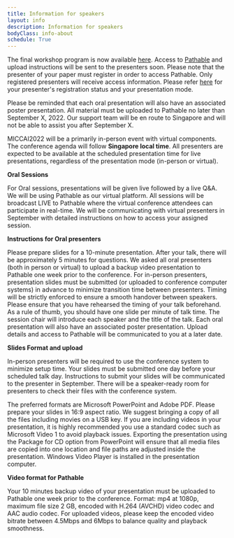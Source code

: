 ```yaml
---
title: Information for speakers
layout: info
description: Information for speakers
bodyClass: info-about
schedule: True
---
```


The final workshop program is now available [here](https://miccai2022-isgie.github.io/program/#schedule). 
Access to [Pathable](https://pathable.com/) and upload instructions will be sent to 
the presenters soon. Please note that the presenter of your paper must register in order to access Pathable. 
Only registered presenters will receive access information. Please refer 
[here](https://miccai2022-isgie.github.io/program/#schedule) for your presenter's registration status and your 
presentation mode. 

Please be reminded that each oral presentation will also have an associated poster presentation. All material 
must be uploaded to Pathable no later than September X, 2022. Our support team will be en route to Singapore 
and will not be able to assist you after September X.

MICCAI2022 will be a primarily in-person event with virtual components. The conference agenda will follow 
**Singapore local time**. All presenters are expected to be available at the scheduled presentation 
time for live presentations, regardless of the presentation mode (in-person or virtual).

**Oral Sessions**

For Oral sessions, presentations will be given live followed by a live Q&A. We will be using Pathable as our 
virtual platform. All sessions will be broadcast LIVE to Pathable where the virtual conference attendees can 
participate in real-time. We will be communicating with virtual presenters in September with detailed instructions 
on how to access your assigned session.

**Instructions for Oral presenters**

Please prepare slides for a 10-minute presentation. After your talk, there will be approximately 5 minutes for 
questions. We asked all oral presenters (both in person or virtual) to upload a backup video presentation to 
Pathable one week prior to the conference. For in-person presenters, presentation slides must be 
submitted (or uploaded to conference computer systems) in advance to minimize transition time between presenters. 
Timing will be strictly enforced to ensure a smooth handover between speakers. Please ensure that you have 
rehearsed the timing of your talk beforehand. As a rule of thumb, you should have one slide per minute of talk time. 
The session chair will introduce each speaker and the title of the talk. Each oral presentation will also have an 
associated poster presentation. Upload details and access to Pathable will be communicated to you at a later date.

**Slides Format and upload** 

In-person presenters will be required to use the conference system to minimize setup time. Your slides must be 
submitted one day before your scheduled talk day. Instructions to submit your slides will be communicated to 
the presenter in September. There will be a speaker-ready room for presenters to check their files with the 
conference system.

The preferred formats are Microsoft PowerPoint and Adobe PDF. Please prepare your slides in 16:9 aspect ratio. 
We suggest bringing a copy of all the files including movies on a USB key. If you are including videos in your 
presentation, it is highly recommended you use a standard codec such as Microsoft Video 1 to avoid playback 
issues. Exporting the presentation using the Package for CD option from PowerPoint will ensure that all 
media files are copied into one location and file paths are adjusted inside the presentation. Windows Video Player 
is installed in the presentation computer.

**Video format for Pathable**

Your 10 minutes backup video of your presentation must be uploaded to Pathable one week prior to the conference. 
Format: mp4 at 1080p, maximum file size 2 GB, encoded with H.264 (AVCHD) video codec and AAC audio codec. For 
uploaded videos, please keep the encoded video bitrate between 4.5Mbps and 6Mbps to balance quality and 
playback smoothness.
